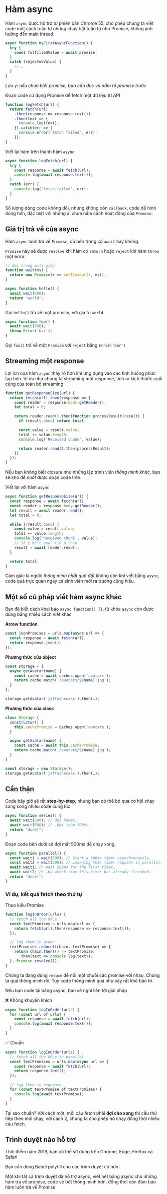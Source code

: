 # Hàm async

Hàm `async` được hỗ trợ từ phiên bản Chrome 55, cho phép chúng ta viết code một cách tuần tự nhưng chạy bất tuần tự như Promise, không ảnh hưởng đến main thread.

```js
async function myFirstAsyncFunction() {
  try {
    const fulfilledValue = await promise;
  }
  catch (rejectedValue) {
    // …
  }
}
```

_Lưu ý: nếu chưa biết promise, bạn cần đọc và nắm rõ promise trước_

Đoạn code sử dụng Promise để fetch một dữ liệu từ API

```js
function logFetch(url) {
  return fetch(url)
    .then(response => response.text())
    .then(text => {
      console.log(text);
    }).catch(err => {
      console.error('fetch failed', err);
    });
}
```

Viết lại hàm trên thành hàm `async`

```js
async function logFetch(url) {
  try {
    const response = await fetch(url);
    console.log(await response.text());
  }
  catch (err) {
    console.log('fetch failed', err);
  }
}
```

Số lượng dòng code không đổi, nhưng không còn `callback`, code dễ hình dung hơn, đặc biệt với những ai chưa nắm cách hoạt động của `Promise`.

## Giá trị trả về của async

Hàm `async` luôn trả về `Promise`, dù bên trong có `await` hay không.

`Promise` này sẽ được `resolve` khi hàm có `return` hoặc `reject` khi hàm `throw` một error.

```js
// đợi trong mili giây
function wait(ms) {
  return new Promise(r => setTimeout(r, ms));
}

async function hello() {
  await wait(500);
  return 'world';
}
```

Gọi `hello()` trả về một promise, với giá trị `world`.

```js
async function foo() {
  await wait(500);
  throw Error('bar');
}
```

Gọi `foo()` trả về một `Promise` với `reject` bằng `Error('bar')`

## Streaming một response

Lợi ích của hàm `async` thấy rõ hơn khi ứng dụng vào các tình huống phức tạp hơn. Ví dụ như chúng ta streaming một response, tính ra kích thước cuối cùng của toàn bộ streaming

```js
function getResponseSize(url) {
  return fetch(url).then(response => {
    const reader = response.body.getReader();
    let total = 0;

    return reader.read().then(function processResult(result) {
      if (result.done) return total;

      const value = result.value;
      total += value.length;
      console.log('Received chunk', value);

      return reader.read().then(processResult);
    })
  });
}
```

Nếu bạn không biết closure như những lập trình viên *thông minh khác*, bạn sẽ khó để *nuốt* được đoạn code trên.

Viết lại với hàm `async`

```js
async function getResponseSize(url) {
  const response = await fetch(url);
  const reader = response.body.getReader();
  let result = await reader.read();
  let total = 0;

  while (!result.done) {
    const value = result.value;
    total += value.length;
    console.log('Received chunk', value);
    // lấy kết quả tiếp theo
    result = await reader.read();
  }

  return total;
}
```

Cảm giác là người *thông minh nhất quả đất* không còn khi viết bằng `async`, code quá trực quan ngay cả sinh viên mới ra trường cũng hiểu.

## Một số cú pháp viết hàm async khác

Bạn đã biết cách khai báo `async function() {}`, từ khóa `async` còn được dùng bằng nhiều cách viết khác

**Arrow function**

```js
const jsonPromises = urls.map(async url => {
  const response = await fetch(url);
  return response.json();
});
```

**Phương thức của object**

```js
const storage = {
  async getAvatar(name) {
    const cache = await caches.open('avatars');
    return cache.match(`/avatars/${name}.jpg`);
  }
};

storage.getAvatar('jaffathecake').then(…);
```

**Phương thức của class**

```js
class Storage {
  constructor() {
    this.cachePromise = caches.open('avatars');
  }

  async getAvatar(name) {
    const cache = await this.cachePromise;
    return cache.match(`/avatars/${name}.jpg`);
  }
}

const storage = new Storage();
storage.getAvatar('jaffathecake').then(…);
```

## Cẩn thận

Code bây giờ sẽ rất **step-by-step**, nhưng bạn có thể bỏ qua cơ hội chạy song song nhiều code cùng lúc

```js
async function series() {
  await wait(500); // đợi 500ms…
  await wait(500); // …đợi thêm 500ms.
  return "done!";
}
```

Đoạn code bên dưới sẽ đợi mất 500ms để chạy xong.

```js
async function parallel() {
  const wait1 = wait(500); // Start a 500ms timer asynchronously…
  const wait2 = wait(500); // …meaning this timer happens in parallel.
  await wait1; // Wait 500ms for the first timer…
  await wait2; // …by which time this timer has already finished.
  return "done!";
}
```


### Ví dụ, kết quả fetch theo thứ tự

Theo kiểu Promise

```js
function logInOrder(urls) {
  // fetch all the URLs
  const textPromises = urls.map(url => {
    return fetch(url).then(response => response.text());
  });

  // log them in order
  textPromises.reduce((chain, textPromise) => {
    return chain.then(() => textPromise)
      .then(text => console.log(text));
  }, Promise.resolve());
}
```

Chúng ta đang dùng `reduce` để nối một chuỗi các promise với nhau. Chúng ta quá thông minh rồi. Tuy code thông minh quá như vậy rất khó bảo trì.

Nếu bạn code lại bằng async, bạn sẽ nghĩ liền tới giải pháp

❌ Không khuyến khích
```js
async function logInOrder(urls) {
  for (const url of urls) {
    const response = await fetch(url);
    console.log(await response.text());
  }
}
```

✅ Chuẩn

```js
async function logInOrder(urls) {
  // fetch all the URLs in parallel
  const textPromises = urls.map(async url => {
    const response = await fetch(url);
    return response.text();
  });

  // log them in sequence
  for (const textPromise of textPromises) {
    console.log(await textPromise);
  }
}
```

Tại sao chuẩn? Với cách một, mỗi câu fetch phải **đợi cho xong** thì cầu thứ tiếp theo mới chạy, với cách 2, chúng ta cho phép nó chạy đồng thời nhiều câu fetch.

## Trình duyệt nào hỗ trợ

Thời điểm năm 2019, bạn có thể sử dụng trên Chrome, Edge, Firefox và Safari

Bạn cần dùng Babel polyfill cho các trình duyệt cũ hơn.

Một khi tất cả trình duyệt đã hỗ trợ async, viết hết bằng async cho những hàm trả về promise, code sẽ bớt thông minh hơn, đồng thời còn đảm bảo hàm luôn trả về Promise
